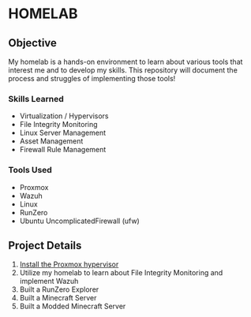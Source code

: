 # HOMELAB

## Objective
My homelab is a hands-on environment to learn about various tools that interest me and to develop my skills. This repository will document the process and struggles of implementing those tools!

### Skills Learned
- Virtualization / Hypervisors
- File Integrity Monitoring
- Linux Server Management
- Asset Management
- Firewall Rule Management

### Tools Used
- Proxmox
- Wazuh
- Linux
- RunZero
- Ubuntu UncomplicatedFirewall (ufw)

## Project Details
1. [Install the Proxmox hypervisor](Project-Files/Virtualization.md)
2. Utilize my homelab to learn about File Integrity Monitoring and implement Wazuh
3. Built a RunZero Explorer
4. Built a Minecraft Server
5. Built a Modded Minecraft Server
